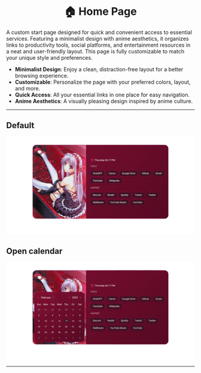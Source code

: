 <h1 align="center">🏠 Home Page</h1>

A custom start page designed for quick and convenient access to essential services. Featuring a minimalist design with anime aesthetics, it organizes links to productivity tools, social platforms, and entertainment resources in a neat and user-friendly layout. This page is fully customizable to match your unique style and preferences. 
 
- **Minimalist Design**: Enjoy a clean, distraction-free layout for a better browsing experience. 
- **Customizable**: Personalize the page with your preferred colors, layout, and more. 
- **Quick Access**: All your essential links in one place for easy navigation. 
- **Anime Aesthetics**: A visually pleasing design inspired by anime culture.

---
  
## Default
![Default](https://github.com/rumiliax/Home-Page/blob/main/assets/Preview-01.png)
## Open calendar
![Open Calendar](https://github.com/rumiliax/Home-Page/blob/main/assets/Preview-02.png)

---

